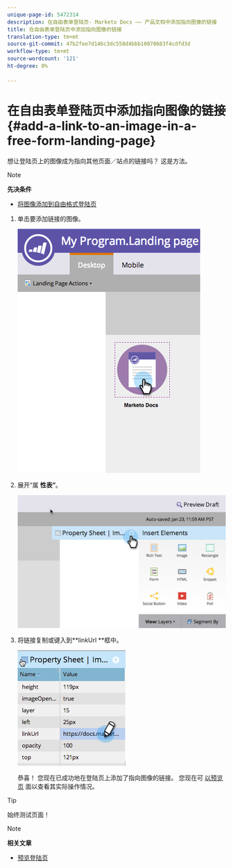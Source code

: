 ```yaml
---
unique-page-id: 5472314
description: 在自由表单登陆页- Marketo Docs —— 产品文档中添加指向图像的链接
title: 在自由表单登陆页中添加指向图像的链接
translation-type: tm+mt
source-git-commit: 47b2fee7d146c3dc558d4bbb10070683f4cdfd3d
workflow-type: tm+mt
source-wordcount: '121'
ht-degree: 0%

---
```



# 在自由表单登陆页中添加指向图像的链接 {#add-a-link-to-an-image-in-a-free-form-landing-page}

想让登陆页上的图像成为指向其他页面／站点的链接吗？ 这是方法。

>[!NOTE]
>
>**先决条件**
>
>* [将图像添加到自由格式登陆页](add-an-image-to-a-free-form-landing-page.md)

>



1. 单击要添加链接的图像。

   ![](assets/click-on-image.png)

1. 展开“属 **性表”**。

   ![](assets/image2015-5-21-15-3a42-3a27.png)

1. 将链接复制或键入到**linkUrl **框中。

   ![](assets/add-link.png)

   恭喜！ 您现在已成功地在登陆页上添加了指向图像的链接。 您现在可 [以预览页](../../../../product-docs/demand-generation/landing-pages/landing-page-actions/preview-a-landing-page.md) 面以查看其实际操作情况。

>[!TIP]
>
>始终测试页面！

>[!NOTE]
>
>**相关文章**
>
>* [预览登陆页](../../../../product-docs/demand-generation/landing-pages/landing-page-actions/preview-a-landing-page.md)

>



